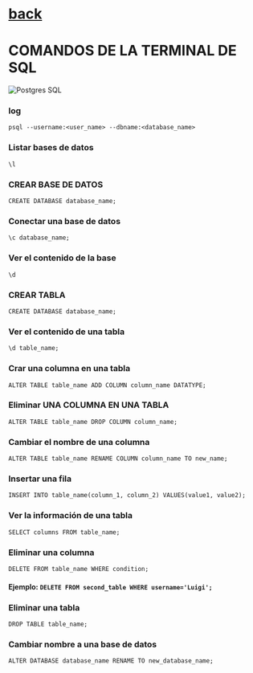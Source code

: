 
# [back](README.md)

# COMANDOS DE LA TERMINAL DE SQL
![Postgres SQL](https://img.shields.io/badge/postgresql-4169e1?style=for-the-badge&logo=postgresql&logoColor=white)

### log
```
psql --username:<user_name> --dbname:<database_name>
```

### Listar bases de datos
```
\l
```

### CREAR BASE DE DATOS
```
CREATE DATABASE database_name;
```

### Conectar una base de datos
```
\c database_name;
```

### Ver el contenido de la base
```
\d
```

### CREAR TABLA
```
CREATE DATABASE database_name;
```

### Ver el contenido de una tabla
```
\d table_name;
```

### Crar una columna en una tabla
```
ALTER TABLE table_name ADD COLUMN column_name DATATYPE;
```

### Eliminar UNA COLUMNA EN UNA TABLA
```
ALTER TABLE table_name DROP COLUMN column_name;
```

### Cambiar el nombre de una columna
```
ALTER TABLE table_name RENAME COLUMN column_name TO new_name;
```

### Insertar una fila
```
INSERT INTO table_name(column_1, column_2) VALUES(value1, value2);
```

### Ver la información de una tabla
```
SELECT columns FROM table_name;
```

### Eliminar una columna
```
DELETE FROM table_name WHERE condition;
```

#### Ejemplo: **`DELETE FROM second_table WHERE username='Luigi';`**

### Eliminar una tabla
```
DROP TABLE table_name;
```

### Cambiar nombre a una base de datos
```
ALTER DATABASE database_name RENAME TO new_database_name;
```
